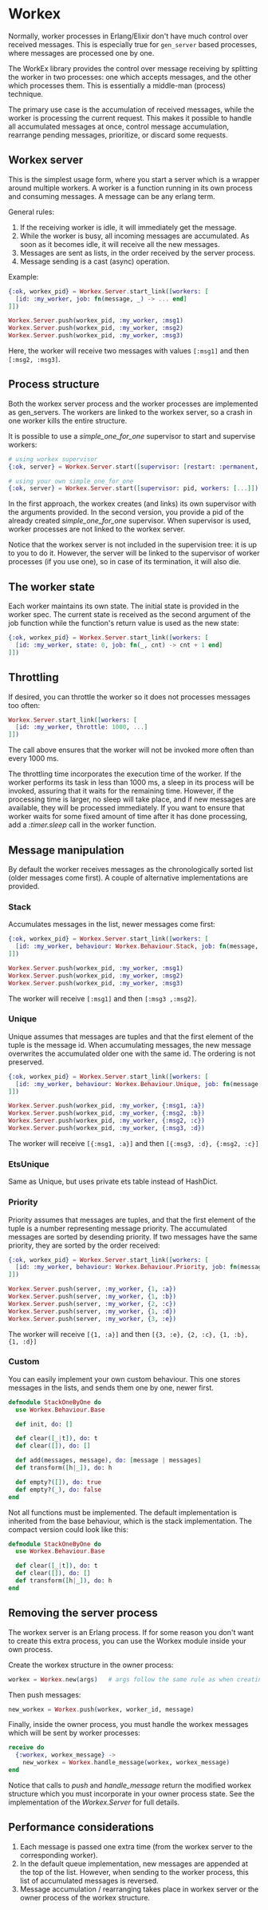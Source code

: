 # Workex

Normally, worker processes in Erlang/Elixir don't have much control over received messages. This is especially true for `gen_server` based processes, where messages are processed one by one.

The WorkEx library provides the control over message receiving by splitting the worker in two processes: one which accepts messages, and the other which processes them. This is essentially a middle-man (process) technique.

The primary use case is the accumulation of received messages, while the worker is processing the current request. This makes it possible to handle all accumulated messages at once, control message accumulation, rearrange pending messages, prioritize, or discard some requests.

## Workex server

This is the simplest usage form, where you start a server which is a wrapper around multiple workers. A worker is a function running in its own process and consuming messages. A message can be any erlang term.

General rules:
  1. If the receiving worker is idle, it will immediately get the message.
  2. While the worker is busy, all incoming messages are accumulated. As soon as it becomes idle, it will receive all the new messages.
  3. Messages are sent as lists, in the order received by the server process.
  4. Message sending is a cast (async) operation.

Example:

```elixir
{:ok, workex_pid} = Workex.Server.start_link([workers: [
  [id: :my_worker, job: fn(message, _) -> ... end]
]])

Workex.Server.push(workex_pid, :my_worker, :msg1)
Workex.Server.push(workex_pid, :my_worker, :msg2)
Workex.Server.push(workex_pid, :my_worker, :msg3)
```

Here, the worker will receive two messages with values `[:msg1]` and then `[:msg2, :msg3]`.

## Process structure

Both the workex server process and the worker processes are implemented as gen_servers. The workers are linked to the workex server, so a crash in one worker kills the entire structure.

It is possible to use a _simple\_one\_for\_one_ supervisor to start and supervise workers:

```elixir
# using workex supervisor
{:ok, server} = Workex.Server.start([supervisor: [restart: :permanent, shutdown: 5000], workers: [...]])

# using your own simple_one_for_one
{:ok, server} = Workex.Server.start([supervisor: pid, workers: [...]])
```

In the first approach, the workex creates (and links) its own supervisor with the arguments provided. In the second version, you provide a pid of the already created _simple\_one\_for\_one_ supervisor.
When supervisor is used, worker processes are not linked to the workex server.

Notice that the workex server is not included in the supervision tree: it is up to you to do it. However, the server will be linked to the supervisor of worker processes (if you use one), so in case of its termination, it will also die.

## The worker state

Each worker maintains its own state. The initial state is provided in the worker spec. The current state is received as the second argument of the job function while the function's return value is used as the new state:

```elixir
{:ok, workex_pid} = Workex.Server.start_link([workers: [
  [id: :my_worker, state: 0, job: fn(_, cnt) -> cnt + 1 end]
]])
```

## Throttling

If desired, you can throttle the worker so it does not processes messages too often:

```elixir
Workex.Server.start_link([workers: [
  [id: :my_worker, throttle: 1000, ...]
]])
```

The call above ensures that the worker will not be invoked more often than every 1000 ms.

The throttling time incorporates the execution time of the worker. If the worker performs its task in less than 1000 ms, a sleep in its process will be invoked, assuring that it waits for the remaining time. However, if the processing time is larger, no sleep will take place, and if new messages are available, they will be processed immediately. If you want to ensure that worker waits for some fixed amount of time after it has done processing, add a _:timer.sleep_ call in the worker function.

## Message manipulation

By default the worker receives messages as the chronologically sorted list (older messages come first). A couple of alternative implementations are provided.

### Stack

Accumulates messages in the list, newer messages come first:

```elixir
{:ok, workex_pid} = Workex.Server.start_link([workers: [
  [id: :my_worker, behaviour: Workex.Behaviour.Stack, job: fn(message, _) -> ... end]
]])

Workex.Server.push(workex_pid, :my_worker, :msg1)
Workex.Server.push(workex_pid, :my_worker, :msg2)
Workex.Server.push(workex_pid, :my_worker, :msg3)
```

The worker will receive `[:msg1]` and then `[:msg3 ,:msg2]`.

### Unique

Unique assumes that messages are tuples and that the first element of the tuple is the message id. When accumulating messages, the new message overwrites the accumulated older one with the same id. The ordering is not preserved.

```elixir
{:ok, workex_pid} = Workex.Server.start_link([workers: [
  [id: :my_worker, behaviour: Workex.Behaviour.Unique, job: fn(message, _) -> ... end]
]])

Workex.Server.push(workex_pid, :my_worker, {:msg1, :a})
Workex.Server.push(workex_pid, :my_worker, {:msg2, :b})
Workex.Server.push(workex_pid, :my_worker, {:msg2, :c})
Workex.Server.push(workex_pid, :my_worker, {:msg3, :d})
```

The worker will receive `[{:msg1, :a}]` and then `[{:msg3, :d}, {:msg2, :c}]`

### EtsUnique

Same as Unique, but uses private ets table instead of HashDict.

### Priority

Priority assumes that messages are tuples, and that the first element of the tuple is a number representing message priority. The accumulated messages are sorted by desending priority. If two messages have the same priority, they are sorted by the order received:

```elixir
{:ok, workex_pid} = Workex.Server.start_link([workers: [
  [id: :my_worker, behaviour: Workex.Behaviour.Priority, job: fn(message, _) -> ... end]
]])

Workex.Server.push(server, :my_worker, {1, :a})
Workex.Server.push(server, :my_worker, {1, :b})
Workex.Server.push(server, :my_worker, {2, :c})
Workex.Server.push(server, :my_worker, {1, :d})
Workex.Server.push(server, :my_worker, {3, :e})
```

The worker will receive `[{1, :a}]` and then `[{3, :e}, {2, :c}, {1, :b}, {1, :d}]`

### Custom

You can easily implement your own custom behaviour. This one stores messages in the lists, and sends them one by one, newer first.

```elixir
defmodule StackOneByOne do
  use Workex.Behaviour.Base

  def init, do: []

  def clear([_|t]), do: t
  def clear([]), do: []

  def add(messages, message), do: [message | messages]
  def transform([h|_]), do: h

  def empty?([]), do: true
  def empty?(_), do: false
end
```

Not all functions must be implemented. The default implementation is inherited from the base behaviour, which is the stack implementation. The compact version could look like this:

```elixir
defmodule StackOneByOne do
  use Workex.Behaviour.Base

  def clear([_|t]), do: t
  def clear([]), do: []
  def transform([h|_]), do: h
end
```

## Removing the server process

The workex server is an Erlang process. If for some reason you don't want to create this extra process, you can use the Workex module inside your own process.

Create the workex structure in the owner process:

```elixir
workex = Workex.new(args)   # args follow the same rule as when creating the server
```

Then push messages:

```elixir
new_workex = Workex.push(workex, worker_id, message)
```

Finally, inside the owner process, you must handle the workex messages which will be sent by worker processes:

```elixir
receive do
  {:workex, workex_message} ->
    new_workex = Workex.handle_message(workex, workex_message)
end
```

Notice that calls to _push_ and _handle\_message_ return the modified workex structure which you must incorporate in your owner process state.
See the implementation of the _Workex.Server_ for full details.

## Performance considerations

1. Each message is passed one extra time (from the workex server to the corresponding worker).
2. In the default queue implementation, new messages are appended at the top of the list. However, when sending to the worker process, this list of accumulated messages is reversed.
3. Message accumulation / rearranging takes place in workex server or the owner process of the workex structure.
